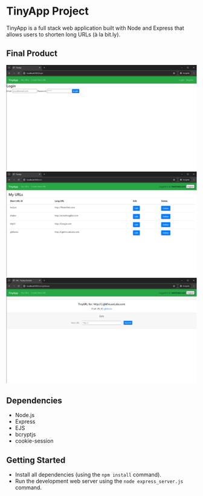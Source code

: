 # TinyApp Project

TinyApp is a full stack web application built with Node and Express that allows users to shorten long URLs (à la bit.ly).

## Final Product

!["View of Login page"](https://github.com/RemiBorris/tinyapp/blob/master/docs/login-page.png?raw=true)
!["Example of urls landing page"](https://github.com/RemiBorris/tinyapp/blob/master/docs/urls-page.png?raw=true)
!["Example of edit page"](https://github.com/RemiBorris/tinyapp/blob/master/docs/edit-page.png?raw=true)

## Dependencies

- Node.js
- Express
- EJS
- bcryptjs
- cookie-session

## Getting Started

- Install all dependencies (using the `npm install` command).
- Run the development web server using the `node express_server.js` command.